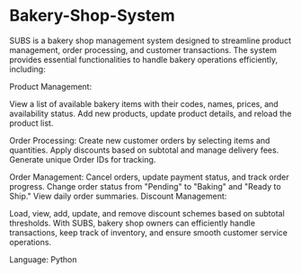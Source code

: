 # Bakery-Shop-System
SUBS is a bakery shop management system designed to streamline product management, order processing, and customer transactions.
The system provides essential functionalities to handle bakery operations efficiently, including:

Product Management:

View a list of available bakery items with their codes, names, prices, and availability status.
Add new products, update product details, and reload the product list.

Order Processing:
Create new customer orders by selecting items and quantities.
Apply discounts based on subtotal and manage delivery fees.
Generate unique Order IDs for tracking.

Order Management:
Cancel orders, update payment status, and track order progress.
Change order status from "Pending" to "Baking" and "Ready to Ship."
View daily order summaries.
Discount Management:

Load, view, add, update, and remove discount schemes based on subtotal thresholds.
With SUBS, bakery shop owners can efficiently handle transactions, keep track of inventory, and ensure smooth customer service operations.

Language: Python







